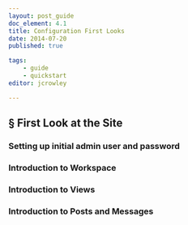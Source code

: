 ```yaml
---
layout: post_guide
doc_element: 4.1
title: Configuration First Looks
date: 2014-07-20
published: true

tags:
	- guide
	- quickstart
editor: jcrowley

---
```


## &sect; First Look at the Site

### Setting up initial admin user and password

### Introduction to Workspace

### Introduction to Views

### Introduction to Posts and Messages


